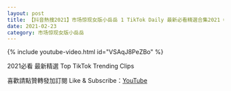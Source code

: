 ```yaml
---
layout: post
title: 【抖音熱搜2021】市场惊现女版小岳岳 1 TikTok Daily 最新必看精選合集2021 02 23
date: 2021-02-23
category: 市场惊现女版小岳岳
---
```


{% include youtube-video.html id="VSAqJ8PeZBo" %}

2021必看 最新精選 Top TikTok Trending Clips

喜歡請點贊轉發加訂閱 Like & Subscribe：[YouTube](https://www.youtube.com/channel/UCAoR7VcanIPd04uEq_GIylA/videos)

